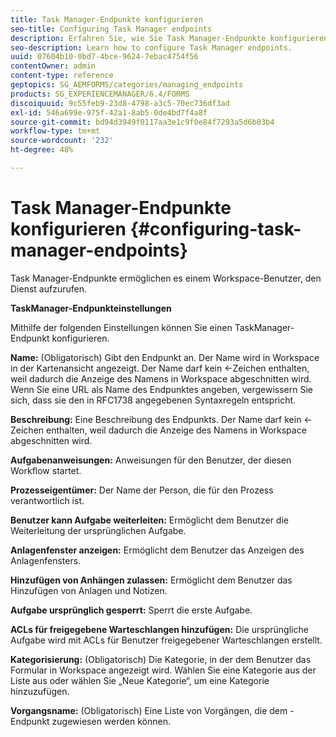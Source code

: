 ```yaml
---
title: Task Manager-Endpunkte konfigurieren
seo-title: Configuring Task Manager endpoints
description: Erfahren Sie, wie Sie Task Manager-Endpunkte konfigurieren.
seo-description: Learn how to configure Task Manager endpoints.
uuid: 07604b10-0bd7-4bce-9624-7ebac4754f56
contentOwner: admin
content-type: reference
geptopics: SG_AEMFORMS/categories/managing_endpoints
products: SG_EXPERIENCEMANAGER/6.4/FORMS
discoiquuid: 9c55feb9-23d8-4798-a3c5-70ec736df3ad
exl-id: 546a699e-975f-42a1-8ab5-0de4bd7f4a8f
source-git-commit: bd94d3949f0117aa3e1c9f0e84f7293a5d6b03b4
workflow-type: tm+mt
source-wordcount: '232'
ht-degree: 48%

---
```


# Task Manager-Endpunkte konfigurieren {#configuring-task-manager-endpoints}

Task Manager-Endpunkte ermöglichen es einem Workspace-Benutzer, den Dienst aufzurufen.

**TaskManager-Endpunkteinstellungen**

Mithilfe der folgenden Einstellungen können Sie einen TaskManager-Endpunkt konfigurieren.

**Name:** (Obligatorisch) Gibt den Endpunkt an. Der Name wird in Workspace in der Kartenansicht angezeigt. Der Name darf kein &lt;-Zeichen enthalten, weil dadurch die Anzeige des Namens in Workspace abgeschnitten wird. Wenn Sie eine URL als Name des Endpunktes angeben, vergewissern Sie sich, dass sie den in RFC1738 angegebenen Syntaxregeln entspricht.

**Beschreibung:** Eine Beschreibung des Endpunkts. Der Name darf kein &lt;-Zeichen enthalten, weil dadurch die Anzeige des Namens in Workspace abgeschnitten wird.

**Aufgabenanweisungen:** Anweisungen für den Benutzer, der diesen Workflow startet.

**Prozesseigentümer:** Der Name der Person, die für den Prozess verantwortlich ist.

**Benutzer kann Aufgabe weiterleiten:** Ermöglicht dem Benutzer die Weiterleitung der ursprünglichen Aufgabe.

**Anlagenfenster anzeigen:** Ermöglicht dem Benutzer das Anzeigen des Anlagenfensters.

**Hinzufügen von Anhängen zulassen:** Ermöglicht dem Benutzer das Hinzufügen von Anlagen und Notizen.

**Aufgabe ursprünglich gesperrt:** Sperrt die erste Aufgabe.

**ACLs für freigegebene Warteschlangen hinzufügen:** Die ursprüngliche Aufgabe wird mit ACLs für Benutzer freigegebener Warteschlangen erstellt.

**Kategorisierung:** (Obligatorisch) Die Kategorie, in der dem Benutzer das Formular in Workspace angezeigt wird. Wählen Sie eine Kategorie aus der Liste aus oder wählen Sie „Neue Kategorie“, um eine Kategorie hinzuzufügen.

**Vorgangsname:** (Obligatorisch) Eine Liste von Vorgängen, die dem -Endpunkt zugewiesen werden können.
